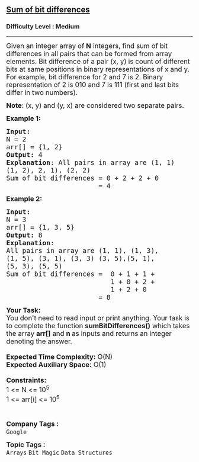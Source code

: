 <h2><a href="https://practice.geeksforgeeks.org/problems/sum-of-bit-differences2937/1?page=3&category[]=Bit%20Magic&sortBy=submissions">Sum of bit differences</a></h2><h3>Difficulty Level : Medium</h3><hr><div class="problems_problem_content__Xm_eO"><p><span style="font-size:18px">Given an integer array of <strong>N</strong>&nbsp;integers, find sum of bit differences in all pairs that can be formed from array elements. Bit difference of a pair (x, y) is count of different bits at same positions in binary representations of x and y.<br>
For example, bit difference for 2 and 7 is 2. Binary representation of 2 is 010 and 7 is 111 (first and last bits differ in two numbers).</span></p>

<p><span style="font-size:18px"><strong>Note</strong>: (x, y) and (y, x) are considered two separate pairs.</span></p>

<p><span style="font-size:18px"><strong>Example 1:</strong></span></p>

<pre><span style="font-size:18px"><strong>Input:</strong> 
N = 2
arr[] = {1, 2}
<strong>Output:</strong> 4
<strong>Explanation</strong>: All pairs in array are (1, 1)
(1, 2), 2, 1), (2, 2)
Sum of bit differences = 0 + 2 + 2 + 0
                       = 4</span></pre>

<p><span style="font-size:18px"><strong>Example 2:</strong></span></p>

<pre><span style="font-size:18px"><strong>Input:
</strong>N = 3 
arr[] = {1, 3, 5}
<strong>Output:</strong> 8
<strong>Explanation</strong>: 
All pairs in array are (1, 1), (1, 3),
(1, 5), (3, 1), (3, 3) (3, 5),(5, 1),
(5, 3), (5, 5)
Sum of bit differences =  0 + 1 + 1 +
                          1 + 0 + 2 +
                          1 + 2 + 0 
                       = 8</span></pre>

<p><span style="font-size:18px"><strong>Your Task:&nbsp;&nbsp;</strong><br>
You don't need to read input or print anything. Your task is to complete the function&nbsp;<strong>sumBitDifferences</strong><strong>()</strong>&nbsp;which takes the array&nbsp;<strong>arr[]</strong>&nbsp;and&nbsp;<strong>n</strong><strong>&nbsp;</strong>as inputs and returns an integer denoting&nbsp;the answer.<br>
<br>
<strong>Expected Time Complexity:</strong>&nbsp;O(N)<br>
<strong>Expected Auxiliary Space:</strong>&nbsp;O(1)<br>
<br>
<strong>Constraints:</strong><br>
1 &lt;= N &lt;= 10<sup>5</sup><br>
1 &lt;= arr[i] &lt;= 10<sup>5</sup></span></p>

<p>&nbsp;</p>
</div><p><span style=font-size:18px><strong>Company Tags : </strong><br><code>Google</code>&nbsp;<br><p><span style=font-size:18px><strong>Topic Tags : </strong><br><code>Arrays</code>&nbsp;<code>Bit Magic</code>&nbsp;<code>Data Structures</code>&nbsp;